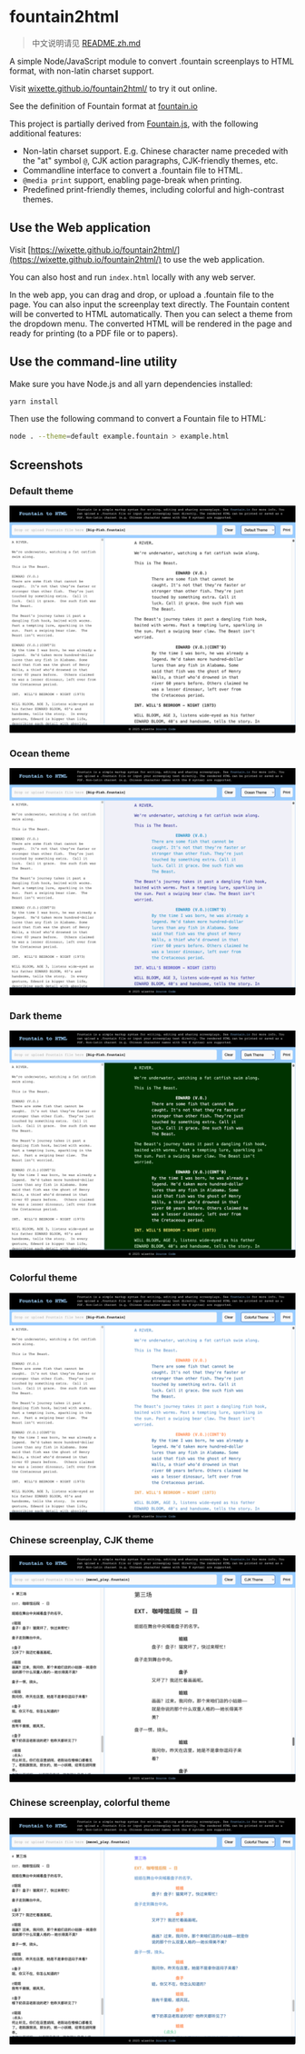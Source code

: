 # fountain2html

> 中文说明请见 [README.zh.md](README.zh.md)

A simple Node/JavaScript module to convert .fountain screenplays to HTML format,
with non-latin charset support.

Visit
[wixette.github.io/fountain2html/](https://wixette.github.io/fountain2html/) to
try it out online.

See the definition of Fountain format at [fountain.io](http://fountain.io/)

This project is partially derived from
[Fountain.js](https://github.com/mattdaly/Fountain.js), with the following
additional features:

- Non-latin charset support. E.g. Chinese character name preceded with the "at"
  symbol `@`, CJK action paragraphs, CJK-friendly themes, etc.
- Commandline interface to convert a .fountain file to HTML.
- `@media print` support, enabling page-break when printing.
- Predefined print-friendly themes, including colorful and high-contrast themes.

## Use the Web application

Visit
[https://wixette.github.io/fountain2html/](https://wixette.github.io/fountain2html/)
to use the web application.

You can also host and run `index.html` locally with any web server.

In the web app, you can drag and drop, or upload a .fountain file to the page.
You can also input the screenplay text directly. The Fountain content will be
converted to HTML automatically. Then you can select a theme from the dropdown
menu. The converted HTML will be rendered in the page and ready for printing (to
a PDF file or to papers).

## Use the command-line utility

Make sure you have Node.js and all yarn dependencies installed:

```bash
yarn install
```

Then use the following command to convert a Fountain file to HTML:

```bash
node . --theme=default example.fountain > example.html
```

## Screenshots

### Default theme

![ScreenShot](./screenshots/001.png)

### Ocean theme

![ScreenShot](./screenshots/002.png)

### Dark theme

![ScreenShot](./screenshots/003.png)

### Colorful theme

![ScreenShot](./screenshots/004.png)

### Chinese screenplay, CJK theme

![ScreenShot](./screenshots/c001.png)

### Chinese screenplay, colorful theme

![ScreenShot](./screenshots/c002.png)
